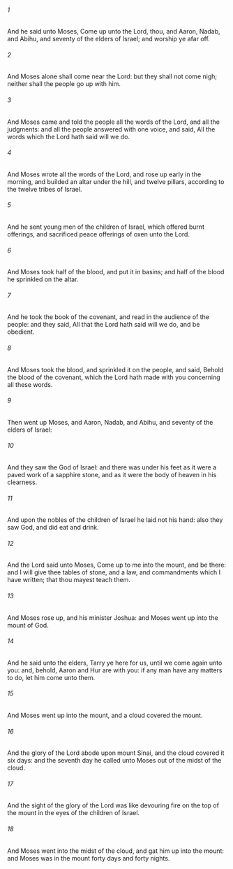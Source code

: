 ###### 1
And he said unto Moses, Come up unto the Lord, thou, and Aaron, Nadab, and Abihu, and seventy of the elders of Israel; and worship ye afar off.

###### 2
And Moses alone shall come near the Lord: but they shall not come nigh; neither shall the people go up with him.

###### 3
And Moses came and told the people all the words of the Lord, and all the judgments: and all the people answered with one voice, and said, All the words which the Lord hath said will we do.

###### 4
And Moses wrote all the words of the Lord, and rose up early in the morning, and builded an altar under the hill, and twelve pillars, according to the twelve tribes of Israel.

###### 5
And he sent young men of the children of Israel, which offered burnt offerings, and sacrificed peace offerings of oxen unto the Lord.

###### 6
And Moses took half of the blood, and put it in basins; and half of the blood he sprinkled on the altar.

###### 7
And he took the book of the covenant, and read in the audience of the people: and they said, All that the Lord hath said will we do, and be obedient.

###### 8
And Moses took the blood, and sprinkled it on the people, and said, Behold the blood of the covenant, which the Lord hath made with you concerning all these words.

###### 9
Then went up Moses, and Aaron, Nadab, and Abihu, and seventy of the elders of Israel:

###### 10
And they saw the God of Israel: and there was under his feet as it were a paved work of a sapphire stone, and as it were the body of heaven in his clearness.

###### 11
And upon the nobles of the children of Israel he laid not his hand: also they saw God, and did eat and drink.

###### 12
And the Lord said unto Moses, Come up to me into the mount, and be there: and I will give thee tables of stone, and a law, and commandments which I have written; that thou mayest teach them.

###### 13
And Moses rose up, and his minister Joshua: and Moses went up into the mount of God.

###### 14
And he said unto the elders, Tarry ye here for us, until we come again unto you: and, behold, Aaron and Hur are with you: if any man have any matters to do, let him come unto them.

###### 15
And Moses went up into the mount, and a cloud covered the mount.

###### 16
And the glory of the Lord abode upon mount Sinai, and the cloud covered it six days: and the seventh day he called unto Moses out of the midst of the cloud.

###### 17
And the sight of the glory of the Lord was like devouring fire on the top of the mount in the eyes of the children of Israel.

###### 18
And Moses went into the midst of the cloud, and gat him up into the mount: and Moses was in the mount forty days and forty nights.

